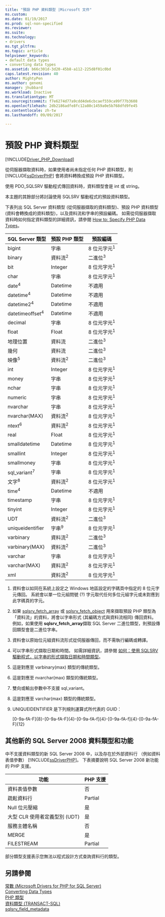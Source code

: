 ```yaml
---
title: "預設 PHP 資料類型 |Microsoft 文件"
ms.custom: 
ms.date: 01/19/2017
ms.prod: sql-non-specified
ms.reviewer: 
ms.suite: 
ms.technology:
- drivers
ms.tgt_pltfrm: 
ms.topic: article
helpviewer_keywords:
- default data types
- converting data types
ms.assetid: b66c301d-3d20-45b8-a112-225d8f01c0bd
caps.latest.revision: 40
author: MightyPen
ms.author: genemi
manager: jhubbard
ms.workload: Inactive
ms.translationtype: MT
ms.sourcegitcommit: f7e6274d77a9cdd4de6cbcaef559ca99f77b3608
ms.openlocfilehash: 2db2186adfe8fc12a80c1459a0e5b768dfd9fe45
ms.contentlocale: zh-tw
ms.lasthandoff: 09/09/2017

---
```

# <a name="default-php-data-types"></a>預設 PHP 資料類型
[!INCLUDE[Driver_PHP_Download](../../includes/driver_php_download.md)]

從伺服器擷取資料時，如果使用者尚未指定任何 PHP 資料類型，則 [!INCLUDE[ssDriverPHP](../../includes/ssdriverphp_md.md)] 會將資料轉換成預設 PHP 資料類型。  
  
使用 PDO_SQLSRV 驅動程式傳回資料時，資料類型會是 int 或 string。  
  
本主題的其餘部分將討論使用 SQLSRV 驅動程式的預設資料類型。  
  
下表列出 SQL Server 資料類型 (從伺服器擷取的資料類型)、預設 PHP 資料類型 (資料會轉換成的資料類型)，以及資料流和字串的預設編碼。 如需從伺服器擷取資料時如何指定資料類型的詳細資訊，請參閱 [How to: Specify PHP Data Types](../../connect/php/how-to-specify-php-data-types.md)。  
  
|SQL Server 類型|預設 PHP 類型|預設編碼|  
|-------------------|--------------------|--------------------|  
|bigint|字串|8 位元字元<sup>1</sup>|  
|binary|資料流<sup>2</sup>|二進位<sup>3</sup>|  
|bit|Integer|8 位元字元<sup>1</sup>|  
|char|字串|8 位元字元<sup>1</sup>|  
|date<sup>4</sup>|Datetime|不適用|  
|datetime<sup>4</sup>|Datetime|不適用|  
|datetime2<sup>4</sup>|Datetime|不適用|  
|datetimeoffset<sup>4</sup>|Datetime|不適用|  
|decimal|字串|8 位元字元<sup>1</sup>|  
|float|Float|8 位元字元<sup>1</sup>|  
|地理位置|資料流|二進位<sup>3</sup>|  
|幾何|資料流|二進位<sup>3</sup>|  
|映像<sup>5</sup>|資料流<sup>2</sup>|二進位<sup>3</sup>|  
|int|Integer|8 位元字元<sup>1</sup>|  
|money|字串|8 位元字元<sup>1</sup>|  
|nchar|字串|8 位元字元<sup>1</sup>|  
|numeric|字串|8 位元字元<sup>1</sup>|  
|nvarchar|字串|8 位元字元<sup>1</sup>|  
|nvarchar(MAX)|資料流<sup>2</sup>|8 位元字元<sup>1</sup>|  
|ntext<sup>6</sup>|資料流<sup>2</sup>|8 位元字元<sup>1</sup>|  
|real|Float|8 位元字元<sup>1</sup>|  
|smalldatetime|Datetime|8 位元字元<sup>1</sup>|  
|smallint|Integer|8 位元字元<sup>1</sup>|  
|smallmoney|字串|8 位元字元<sup>1</sup>|  
|sql_variant<sup>7</sup>|字串|8 位元字元<sup>1</sup>|  
|文字<sup>8</sup>|資料流<sup>2</sup>|8 位元字元<sup>1</sup>|  
|time<sup>4</sup>|Datetime|不適用|  
|timestamp|字串|8 位元字元<sup>1</sup>|  
|tinyint|Integer|8 位元字元<sup>1</sup>|  
|UDT|資料流<sup>2</sup>|二進位<sup>3</sup>|  
|uniqueidentifier|字串<sup>9</sup>|8 位元字元<sup>1</sup>|  
|varbinary|資料流<sup>2</sup>|二進位<sup>3</sup>|  
|varbinary(MAX)|資料流<sup>2</sup>|二進位<sup>3</sup>|  
|varchar|字串|8 位元字元<sup>1</sup>|  
|varchar(MAX)|資料流<sup>2</sup>|8 位元字元<sup>1</sup>|
|xml|資料流<sup>2</sup>|8 位元字元<sup>1</sup>|  
  

1.  資料會以如同在系統上設定之 Windows 地區設定的字碼頁中指定的 8 位元字元傳回。 系統會以單一位元組問號 (?) 字元取代任何多位元組字元或未對應到此字碼頁的字元。  
  
2.  如果 [sqlsrv_fetch_array](../../connect/php/sqlsrv-fetch-array.md) 或 [sqlsrv_fetch_object](../../connect/php/sqlsrv-fetch-object.md) 用來擷取預設 PHP 類型為「資料流」的資料，將會以字串形式 (其編碼方式與資料流相同) 傳回資料。 例如，如果使用 **sqlsrv_fetch_array**擷取 SQL Server 二進位類型，則預設傳回類型會是二進位字串。  
  
3.  資料會以原始位元組資料流形式從伺服器傳回，而不需執行編碼或轉譯。  

4.  可以字串形式擷取日期和時間。 如需詳細資訊，請參閱 [如何：使用 SQLSRV 驅動程式，以字串的形式擷取日期和時間類型](../../connect/php/how-to-retrieve-date-and-time-type-as-strings-using-the-sqlsrv-driver.md)。  

5.  這是對應至 varbinary(max) 類型的傳統類型。

6. 這是對應至 nvarchar(max) 類型的傳統類型。

7.  雙向或輸出參數中不支援 sql_variant。

8.  這是對應至 varchar(max) 類型的傳統類型。  
  
9.  UNIQUEIDENTIFIER 是下列規則運算式所代表的 GUID：  
  
    [0-9a-fA-F]{8}-[0-9a-fA-F]{4}-[0-9a-fA-f]{4}-[0-9a-fA-f]{4}-[0-9a-fA-F]{12}  
 
 
## <a name="other-new-sql-server-2008-data-types-and-features"></a>其他新的 SQL Server 2008 資料類型和功能  
中不支援資料類型的新 SQL Server 2008 中，以及存在於外部資料行 （例如資料表值參數） [!INCLUDE[ssDriverPHP](../../includes/ssdriverphp_md.md)]。 下表摘要說明 SQL Server 2008 新功能的 PHP 支援。  
  
|功能|PHP 支援|  
|-----------|---------------|  
|資料表值參數|否|  
|疏鬆資料行|Partial|  
|Null 位元壓縮|是|  
|大型 CLR 使用者定義型別 (UDT)|是|  
|服務主體名稱|否|  
|MERGE|是|  
|FILESTREAM|Partial|  
  
部分類型支援表示您無法以程式設計方式查詢資料行的類型。  
  
## <a name="see-also"></a>另請參閱  
[常數 &#40;Microsoft Drivers for PHP for SQL Server&#41;](../../connect/php/constants-microsoft-drivers-for-php-for-sql-server.md)  
[Converting Data Types](../../connect/php/converting-data-types.md)  
[PHP 類型](http://go.microsoft.com/fwlink/?LinkId=109071)  
[資料類型 (TRANSACT-SQL)](http://go.microsoft.com/fwlink/?LinkId=109068)  
[sqlsrv_field_metadata](../../connect/php/sqlsrv-field-metadata.md)  
  

